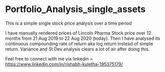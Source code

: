 # Portfolio_Analysis_single_assets
This is a simple single stock price analysis over a time period

I have manually rendered prices of Lincoln Pharma Stock price over 12 months from 21 Aug 2019 to 22 Aug 2020 (today).
Then I have analysed its continuous compounding rate of return aka log return instead of simple return.
Variance and St Dev analysis clears a lot of air after doing this.

Feel free to connect with me via linkedin = https://www.linkedin.com/in/rishabh-kuletha-195375179/
